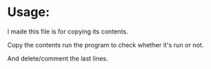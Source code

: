 # Usage:
I made this file is for copying its contents.   
   
Copy the contents run the program to check whether it's run or not.   
   
And delete/comment the last lines.   
